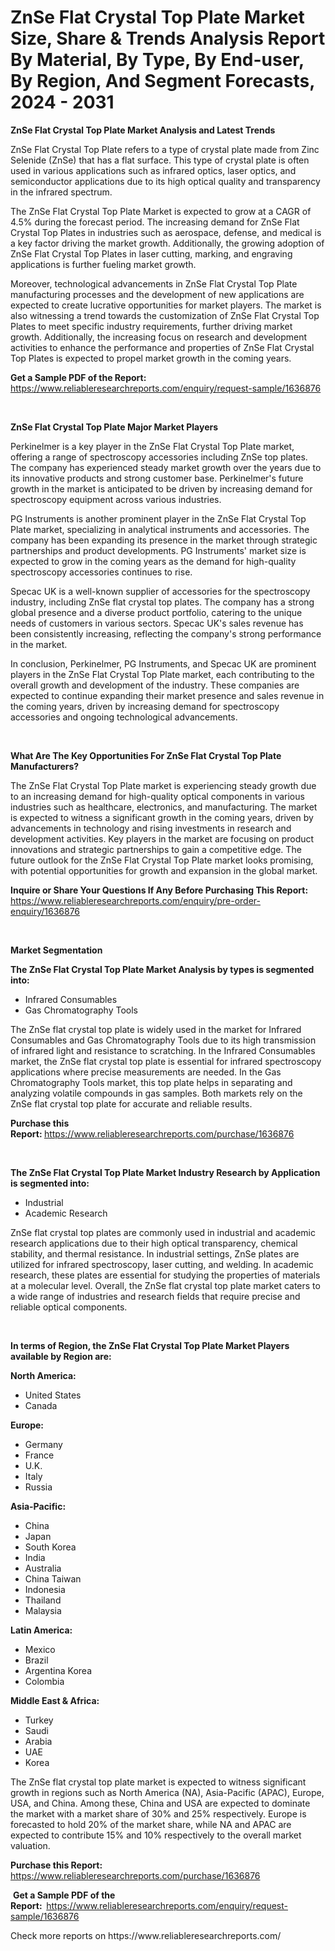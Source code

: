 <p><h1>ZnSe Flat Crystal Top Plate Market Size, Share & Trends Analysis Report By Material, By Type, By End-user, By Region, And Segment Forecasts, 2024 - 2031</h1></p><p><strong>ZnSe Flat Crystal Top Plate Market Analysis and Latest Trends</strong></p>
<p><p>ZnSe Flat Crystal Top Plate refers to a type of crystal plate made from Zinc Selenide (ZnSe) that has a flat surface. This type of crystal plate is often used in various applications such as infrared optics, laser optics, and semiconductor applications due to its high optical quality and transparency in the infrared spectrum.</p><p>The ZnSe Flat Crystal Top Plate Market is expected to grow at a CAGR of 4.5% during the forecast period. The increasing demand for ZnSe Flat Crystal Top Plates in industries such as aerospace, defense, and medical is a key factor driving the market growth. Additionally, the growing adoption of ZnSe Flat Crystal Top Plates in laser cutting, marking, and engraving applications is further fueling market growth.</p><p>Moreover, technological advancements in ZnSe Flat Crystal Top Plate manufacturing processes and the development of new applications are expected to create lucrative opportunities for market players. The market is also witnessing a trend towards the customization of ZnSe Flat Crystal Top Plates to meet specific industry requirements, further driving market growth. Additionally, the increasing focus on research and development activities to enhance the performance and properties of ZnSe Flat Crystal Top Plates is expected to propel market growth in the coming years.</p></p>
<p><strong>Get a Sample PDF of the Report:&nbsp;</strong> <a href="https://www.reliableresearchreports.com/enquiry/request-sample/1636876">https://www.reliableresearchreports.com/enquiry/request-sample/1636876</a></p>
<p>&nbsp;</p>
<p><strong>ZnSe Flat Crystal Top Plate Major Market Players</strong></p>
<p><p>Perkinelmer is a key player in the ZnSe Flat Crystal Top Plate market, offering a range of spectroscopy accessories including ZnSe top plates. The company has experienced steady market growth over the years due to its innovative products and strong customer base. Perkinelmer's future growth in the market is anticipated to be driven by increasing demand for spectroscopy equipment across various industries.</p><p>PG Instruments is another prominent player in the ZnSe Flat Crystal Top Plate market, specializing in analytical instruments and accessories. The company has been expanding its presence in the market through strategic partnerships and product developments. PG Instruments' market size is expected to grow in the coming years as the demand for high-quality spectroscopy accessories continues to rise.</p><p>Specac UK is a well-known supplier of accessories for the spectroscopy industry, including ZnSe flat crystal top plates. The company has a strong global presence and a diverse product portfolio, catering to the unique needs of customers in various sectors. Specac UK's sales revenue has been consistently increasing, reflecting the company's strong performance in the market.</p><p>In conclusion, Perkinelmer, PG Instruments, and Specac UK are prominent players in the ZnSe Flat Crystal Top Plate market, each contributing to the overall growth and development of the industry. These companies are expected to continue expanding their market presence and sales revenue in the coming years, driven by increasing demand for spectroscopy accessories and ongoing technological advancements.</p></p>
<p>&nbsp;</p>
<p><strong>What Are The Key Opportunities For ZnSe Flat Crystal Top Plate Manufacturers?</strong></p>
<p><p>The ZnSe Flat Crystal Top Plate market is experiencing steady growth due to an increasing demand for high-quality optical components in various industries such as healthcare, electronics, and manufacturing. The market is expected to witness a significant growth in the coming years, driven by advancements in technology and rising investments in research and development activities. Key players in the market are focusing on product innovations and strategic partnerships to gain a competitive edge. The future outlook for the ZnSe Flat Crystal Top Plate market looks promising, with potential opportunities for growth and expansion in the global market.</p></p>
<p><strong>Inquire or Share Your Questions If Any Before Purchasing This Report:</strong> <a href="https://www.reliableresearchreports.com/enquiry/pre-order-enquiry/1636876">https://www.reliableresearchreports.com/enquiry/pre-order-enquiry/1636876</a></p>
<p>&nbsp;</p>
<p><strong>Market Segmentation</strong></p>
<p><strong>The ZnSe Flat Crystal Top Plate Market Analysis by types is segmented into:</strong></p>
<p><ul><li>Infrared Consumables</li><li>Gas Chromatography Tools</li></ul></p>
<p><p>The ZnSe flat crystal top plate is widely used in the market for Infrared Consumables and Gas Chromatography Tools due to its high transmission of infrared light and resistance to scratching. In the Infrared Consumables market, the ZnSe flat crystal top plate is essential for infrared spectroscopy applications where precise measurements are needed. In the Gas Chromatography Tools market, this top plate helps in separating and analyzing volatile compounds in gas samples. Both markets rely on the ZnSe flat crystal top plate for accurate and reliable results.</p></p>
<p><strong>Purchase this Report:&nbsp;</strong><a href="https://www.reliableresearchreports.com/purchase/1636876">https://www.reliableresearchreports.com/purchase/1636876</a></p>
<p>&nbsp;</p>
<p><strong>The ZnSe Flat Crystal Top Plate Market Industry Research by Application is segmented into:</strong></p>
<p><ul><li>Industrial</li><li>Academic Research</li></ul></p>
<p><p>ZnSe flat crystal top plates are commonly used in industrial and academic research applications due to their high optical transparency, chemical stability, and thermal resistance. In industrial settings, ZnSe plates are utilized for infrared spectroscopy, laser cutting, and welding. In academic research, these plates are essential for studying the properties of materials at a molecular level. Overall, the ZnSe flat crystal top plate market caters to a wide range of industries and research fields that require precise and reliable optical components.</p></p>
<p>&nbsp;</p>
<p><strong>In terms of Region, the ZnSe Flat Crystal Top Plate Market Players available by Region are:</strong></p>
<p>
    <p> <strong> North America: </strong>
        <ul>
            <li>United States</li>
            <li>Canada</li>
        </ul>
        </p> 
    <p> <strong> Europe: </strong>
        <ul>
            <li>Germany</li>
            <li>France</li>
            <li>U.K.</li>
            <li>Italy</li>
            <li>Russia</li>
        </ul>
        </p> 
    <p> <strong> Asia-Pacific: </strong>
        <ul>
            <li>China</li>
            <li>Japan</li>
            <li>South Korea</li>
            <li>India</li>
            <li>Australia</li>
            <li>China Taiwan</li>
            <li>Indonesia</li>
            <li>Thailand</li>
            <li>Malaysia</li>
        </ul>
        </p> 
    <p> <strong> Latin America: </strong>
        <ul>
            <li>Mexico</li>
            <li>Brazil</li>
            <li>Argentina Korea</li>
            <li>Colombia</li>
        </ul>
        </p> 
    <p> <strong> Middle East & Africa: </strong>
        <ul>
            <li>Turkey</li>
            <li>Saudi</li>
            <li>Arabia</li>
            <li>UAE</li>
            <li>Korea</li>
        </ul>
    </p>
    </p>
<p><p>The ZnSe flat crystal top plate market is expected to witness significant growth in regions such as North America (NA), Asia-Pacific (APAC), Europe, USA, and China. Among these, China and USA are expected to dominate the market with a market share of 30% and 25% respectively. Europe is forecasted to hold 20% of the market share, while NA and APAC are expected to contribute 15% and 10% respectively to the overall market valuation.</p></p>
<p><strong>Purchase this Report: </strong><a href="https://www.reliableresearchreports.com/purchase/1636876">https://www.reliableresearchreports.com/purchase/1636876</a></p>
<p>&nbsp;<strong>Get a Sample PDF of the Report:&nbsp;&nbsp;</strong><a href="https://www.reliableresearchreports.com/enquiry/request-sample/1636876">https://www.reliableresearchreports.com/enquiry/request-sample/1636876</a></p>
<p><strong></strong></p>
<p>Check more reports on https://www.reliableresearchreports.com/</p>